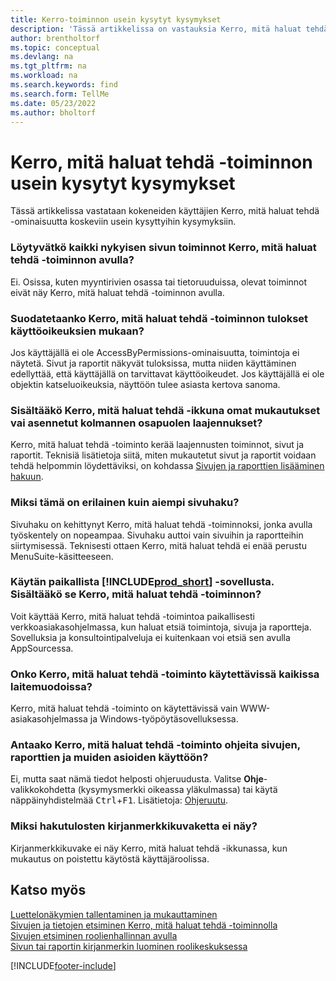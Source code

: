 ```yaml
---
title: Kerro-toiminnon usein kysytyt kysymykset
description: 'Tässä artikkelissa on vastauksia Kerro, mitä haluat tehdä -toimintoon liittyviin usein kysyttyihin kysymyksiin, joita kumppanit ja asiakkaat esittävät.'
author: brentholtorf
ms.topic: conceptual
ms.devlang: na
ms.tgt_pltfrm: na
ms.workload: na
ms.search.keywords: find
ms.search.form: TellMe
ms.date: 05/23/2022
ms.author: bholtorf
---
```

# <a name="tell-me-faq" />Kerro, mitä haluat tehdä -toiminnon usein kysytyt kysymykset
Tässä artikkelissa vastataan kokeneiden käyttäjien Kerro, mitä haluat tehdä -ominaisuutta koskeviin usein kysyttyihin kysymyksiin.

### <a name="are-all-actions-from-my-current-page-discoverable-in-tell-me" />Löytyvätkö kaikki nykyisen sivun toiminnot Kerro, mitä haluat tehdä -toiminnon avulla?

Ei. Osissa, kuten myyntirivien osassa tai tietoruuduissa, olevat toiminnot eivät näy Kerro, mitä haluat tehdä -toiminnon avulla.

### <a name="are-the-results-in-tell-me-filtered-by-permissions" />Suodatetaanko Kerro, mitä haluat tehdä -toiminnon tulokset käyttöoikeuksien mukaan?

Jos käyttäjällä ei ole AccessByPermissions-ominaisuutta, toimintoja ei näytetä. Sivut ja raportit näkyvät tuloksissa, mutta niiden käyttäminen edellyttää, että käyttäjällä on tarvittavat käyttöoikeudet. Jos käyttäjällä ei ole objektin katseluoikeuksia, näyttöön tulee asiasta kertova sanoma.

### <a name="does-tell-me-display-content-from-my-customizations-or-installed-third-party-extensions" />Sisältääkö Kerro, mitä haluat tehdä -ikkuna omat mukautukset vai asennetut kolmannen osapuolen laajennukset?

Kerro, mitä haluat tehdä -toiminto kerää laajennusten toiminnot, sivut ja raportit. Teknisiä lisätietoja siitä, miten mukautetut sivut ja raportit voidaan tehdä helpommin löydettäviksi, on kohdassa [Sivujen ja raporttien lisääminen hakuun](/dynamics365/business-central/dev-itpro/developer/devenv-al-menusuite-functionality).

### <a name="what-makes-this-different-from-what-was-previously-known-as-page-search" />Miksi tämä on erilainen kuin aiempi sivuhaku?

Sivuhaku on kehittynyt Kerro, mitä haluat tehdä -toiminnoksi, jonka avulla työskentely on nopeampaa. Sivuhaku auttoi vain sivuihin ja raportteihin siirtymisessä. Teknisesti ottaen Kerro, mitä haluat tehdä ei enää perustu MenuSuite-käsitteeseen.

### <a name="i-use-on-premises-includeprodshortincludesprodshortmd-does-that-include-tell-me" />Käytän paikallista [!INCLUDE[prod_short](includes/prod_short.md)] -sovellusta. Sisältääkö se Kerro, mitä haluat tehdä -toiminnon?

Voit käyttää Kerro, mitä haluat tehdä -toimintoa paikallisesti verkkoasiakasohjelmassa, kun haluat etsiä toimintoja, sivuja ja raportteja. Sovelluksia ja konsultointipalveluja ei kuitenkaan voi etsiä sen avulla AppSourcessa.

### <a name="is-tell-me-available-for-all-form-factors" />Onko Kerro, mitä haluat tehdä -toiminto käytettävissä kaikissa laitemuodoissa?

Kerro, mitä haluat tehdä -toiminto on käytettävissä vain WWW-asiakasohjelmassa ja Windows-työpöytäsovelluksessa.

<!-- removed in v20 because of Help pane
### <a name="are-the-documentation-results-available-in-any-language" />Are the documentation results available in any language?
The help articles display in the language you have specified in **My Settings**, if help is available in that language.
-->

### <a name="does-tell-me-give-me-help-on-how-to-use-pages-reports-and-other-things" />Antaako Kerro, mitä haluat tehdä -toiminto ohjeita sivujen, raporttien ja muiden asioiden käyttöön?

Ei, mutta saat nämä tiedot helposti ohjeruudusta. Valitse **Ohje**-valikkokohdetta (kysymysmerkki oikeassa yläkulmassa) tai käytä näppäinyhdistelmää <kbd>Ctrl</kbd>+<kbd>F1</kbd>. Lisätietoja: [Ohjeruutu](product-help-and-support.md#help-pane).

### <a name="why-dont-i-see-a-bookmark-icon-for-my-search-results" />Miksi hakutulosten kirjanmerkkikuvaketta ei näy?

Kirjanmerkkikuvake ei näy Kerro, mitä haluat tehdä -ikkunassa, kun mukautus on poistettu käytöstä käyttäjäroolissa.


## <a name="see-also" />Katso myös
[Luettelonäkymien tallentaminen ja mukauttaminen](ui-views.md)  
[Sivujen ja tietojen etsiminen Kerro, mitä haluat tehdä -toiminnolla](ui-search.md)  
[Sivujen etsiminen roolienhallinnan avulla](ui-role-explorer.md)  
[Sivun tai raportin kirjanmerkin luominen roolikeskuksessa](ui-bookmarks.md)


[!INCLUDE[footer-include](includes/footer-banner.md)]
